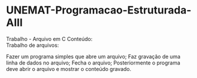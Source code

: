 # UNEMAT-Programacao-Estruturada-AIII

Trabalho - Arquivo em C
Conteúdo:	
Trabalho de arquivos:

Fazer um programa simples que abre um arquivo;
Faz gravação de uma linha de dados no arquivo; 
Fecha o arquivo;
Posteriormente o programa deve abrir o arquivo e mostrar o conteúdo gravado.

 
